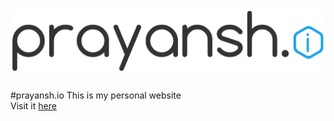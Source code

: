 ![prayansh.io](https://github.com/prayansh/prayansh.github.io/blob/master/images/prayansh-io-alt.png)
===========

#prayansh.io
This is my personal website <br/>
Visit it [here](https://prayansh.github.io)